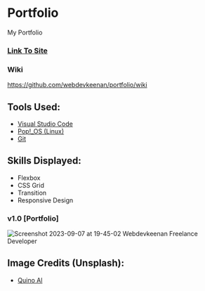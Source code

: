 # Portfolio
My Portfolio

<!-- Update With Links -->

 ### [Link To Site](https://webdevkeenan.github.io/portfolio/) 

### Wiki

https://github.com/webdevkeenan/portfolio/wiki

## Tools Used: 
+ [Visual Studio Code](https://code.visualstudio.com/)
+ [Pop!_OS (Linux)](https://pop.system76.com/)
+ [Git](https://git-scm.com/)


## Skills Displayed: 
+ Flexbox
+ CSS Grid
+ Transition
+ Responsive Design


### v1.0 [Portfolio]

![Screenshot 2023-09-07 at 19-45-02 Webdevkeenan Freelance Developer](https://github.com/webdevkeenan/portfolio/assets/42125735/265651ba-ea16-4443-809d-93895806b6e8)


## Image Credits (Unsplash):
+ [Quino Al](https://unsplash.com/photos/JFeOy62yjXk)

<!-- ## Video Credits (Pexels):
+  -->

<!-- Take Note of code markdown "~~~" for future use when writing about Javascript">
